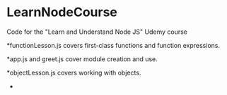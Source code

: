 # LearnNodeCourse
Code for the "Learn and Understand Node JS" Udemy course

*functionLesson.js covers first-class functions and function expressions.

*app.js and greet.js cover module creation and use.

*objectLesson.js covers working with objects.

*